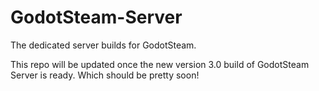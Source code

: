 # GodotSteam-Server
The dedicated server builds for GodotSteam.

This repo will be updated once the new version 3.0 build of GodotSteam Server is ready.  Which should be pretty soon!
